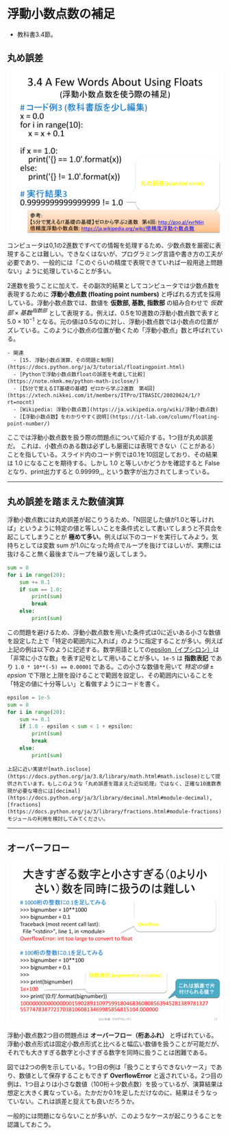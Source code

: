 # 浮動小数点数の補足
- 教科書3.4節。

## 丸め誤差
![丸め誤差](./figs/float1.svg)

コンピュータは0,1の2進数ですべての情報を処理するため、少数点数を厳密に表現することは難しい。できなくはないが、プログラミング言語や書き方の工夫が必要であり、一般的には「このぐらいの精度で表現できていれば一般用途上問題ない」ように処理していることが多い。

2進数を扱うことに加えて、その副次的結果としてコンピュータでは少数点数を表現するために **浮動小数点数 (floating point numbers)** と呼ばれる方式を採用している。浮動小数点数では、数値を **仮数部, 基数, 指数部** の組み合わせで $仮数部 \times 基数^{指数部}$ として表現する。例えば、0.5を10進数の浮動小数点数で表すと $5.0 \times 10^{-1}$ となる。元の値は0.5なのに対し、浮動小数点数では小数点の位置がズレている。このように小数点の位置が動くため「浮動小数点」数と呼ばれている。

```{tip}
- 関連
  - [15. 浮動小数点演算、その問題と制限](https://docs.python.org/ja/3/tutorial/floatingpoint.html)
  - [Pythonで浮動小数点数floatの誤差を考慮して比較](https://note.nkmk.me/python-math-isclose/)
  - [【5分で覚えるIT基礎の基礎】ゼロから学ぶ2進数　第4回](https://xtech.nikkei.com/it/members/ITPro/ITBASIC/20020624/1/?rt=nocnt)
  - [Wikipedia: 浮動小数点数](https://ja.wikipedia.org/wiki/浮動小数点数)
  - [【浮動小数点数】をわかりやすく説明](https://it-lab.com/column/floating-point-number/)
```

ここでは浮動小数点数を扱う際の問題点について紹介する。1つ目が丸め誤差だ。
これは、小数点のある数は必ずしも厳密には表現できない（ことがある）ことを指している。スライド内のコード例では0.1を10回足しており、その結果は 1.0 になることを期待する。しかし 1.0 と等しいかどうかを確認すると False となり、print出力すると 0.99999,,, という数字が出力されてしまっている。

---
## 丸め誤差を踏まえた数値演算
浮動小数点数には丸め誤差が起こりうるため、「N回足した値が1.0と等しければ」というように特定の値と等しいことを条件式として書いてしまうと不具合を起こしてしまうことが **極めて多い**。例えば以下のコードを実行してみよう。気持ちとしては変数 sum が1.0になった時点でループを抜けてほしいが、実際には抜けること無く最後までループを繰り返してしまう。

```python
sum = 0
for i in range(20):
    sum += 0.1
    if sum == 1.0:
        print(sum)
        break
    else:
        print(sum)
```

この問題を避けるため、浮動小数点数を用いた条件式は0に近いある小さな数値を設定した上で「特定の範囲内に入れば」のように指定することが多い。例えば上記の例は以下のように記述する。数学用語としての[epsilon（イプシロン）](https://ja.wikipedia.org/wiki/Ε)は「非常に小さな数」を表す記号として用いることが多い。``1e-5`` は **指数表記** であり ``1.0 * 10**(-5) == 0.00001`` である。この小さな数値を用いて $特定の値 \pm epsion$ で下限と上限を設けることで範囲を設定し、その範囲内にいることを「特定の値に十分等しい」と看做すようにコードを書く。

```python
epsilon = 1e-5
sum = 0
for i in range(20):
    sum += 0.1
    if 1.0 - epsilon < sum < 1 + epsilon:
        print(sum)
        break
    else:
        print(sum)
```

```{tip}
上記に近い実装が[math.isclose](https://docs.python.org/ja/3.8/library/math.html#math.isclose)として提供されています。もしこのような「丸め誤差を踏まえた近似処理」ではなく、正確な10進数表現が必要な場合には[decimal](https://docs.python.org/ja/3/library/decimal.html#module-decimal), [fractions](https://docs.python.org/ja/3/library/fractions.html#module-fractions)モジュールの利用を検討してみてください。
```

---
## オーバーフロー
![オーバーフロー](./figs/float2.svg)

浮動小数点数2つ目の問題点は **オーバーフロー（桁あふれ）** と呼ばれている。浮動小数点形式は固定小数点形式と比べると幅広い数値を扱うことが可能だが、それでも大きすぎる数字と小さすぎる数字を同時に扱うことは困難である。

図では2つの例を示している。1つ目の例は「扱うことすらできないケース」であり、数値として保存することもできず **OverflowError** と返されている。2つ目の例は、1つ目よりは小さな数値（100桁＋少数点数）を扱っているが、演算結果は想定と大きく異なっている。たかだか0.1を足しただけなのに、結果はそうなっていない。これは誤差と捉えても良いだろうか。

一般的には問題にならないことが多いが、このようなケースが起こりうることを認識しておこう。
